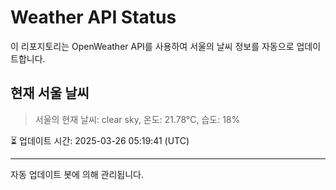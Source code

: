 
# Weather API Status

이 리포지토리는 OpenWeather API를 사용하여 서울의 날씨 정보를 자동으로 업데이트합니다.

## 현재 서울 날씨
> 서울의 현재 날씨: clear sky, 온도: 21.78°C, 습도: 18%

⏳ 업데이트 시간: 2025-03-26 05:19:41 (UTC)

---
자동 업데이트 봇에 의해 관리됩니다.
